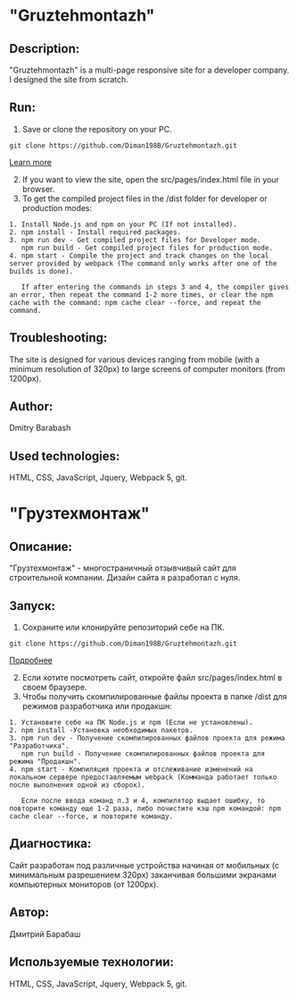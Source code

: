 # "Gruztehmontazh"

## Description:
"Gruztehmontazh" is a multi-page responsive site for a developer company. I designed the site from scratch.

## Run:
1. Save or clone the repository on your PC. 
```
git clone https://github.com/Diman198B/Gruztehmontazh.git       
```
[Learn more](https://git-scm.com/book/ru/v2/Приложение-C%3A-Команды-Git-Клонирование-и-создание-репозиториев)

2. If you want to view the site, open the src/pages/index.html file in your browser.
3. To get the compiled project files in the /dist folder for developer or production modes:
```
1. Install Node.js and npm on your PC (If not installed).
2. npm install - Install required packages.
3. npm run dev - Get compiled project files for Developer mode.
   npm run build - Get compiled project files for production mode.
4. npm start - Compile the project and track changes on the local server provided by webpack (The command only works after one of the builds is done).
   
   If after entering the commands in steps 3 and 4, the compiler gives an error, then repeat the command 1-2 more times, or clear the npm cache with the command: npm cache clear --force, and repeat the command.
```

## Troubleshooting:
The site is designed for various devices ranging from mobile (with a minimum resolution of 320px) to large screens of computer monitors (from 1200px).

## Author:
Dmitry Barabash
 
## Used technologies:
HTML, CSS, JavaScript, Jquery, Webpack 5, git.  





# "Грузтехмонтаж"

## Описание:
"Грузтехмонтаж" - многостраничный отзывчивый сайт для строительной компании. Дизайн сайта я разработал с нуля.

## Запуск: 
1. Сохраните или клонируйте репозиторий себе на ПК.  
```
git clone https://github.com/Diman198B/Gruztehmontazh.git
```
[Подробнее](https://git-scm.com/book/ru/v2/Приложение-C%3A-Команды-Git-Клонирование-и-создание-репозиториев)

2. Если хотите посмотреть сайт, откройте файл src/pages/index.html в своем браузере.
3. Чтобы получить скомпилированные файлы проекта в папке /dist для режимов разработчика или продакшн:
```
1. Установите себе на ПК Node.js и npm (Если не установлены).
2. npm install -Установка необходимых пакетов.
3. npm run dev - Получение скомпилированных файлов проекта для режима "Разработчика".
   npm run build - Получение скомпилированных файлов проекта для режима "Продакшн".
4. npm start - Компиляция проекта и отслеживание изменений на локальном сервере предоставляемым webpack (Комманда работает только после выполнения одной из сборок).

   Если после ввода команд п.3 и 4, компилятор выдает ошибку, то повторите команду еще 1-2 раза, либо почистите кэш npm командой: npm cache clear --force, и повторите команду. 
```

## Диагностика:
Сайт разработан под различные устройства начиная от мобильных (с минимальным разрешением 320px) заканчивая большими экранами компьютерных мониторов (от 1200px). 

## Автор:
Дмитрий Барабаш
 
## Используемые технологии:
HTML, CSS, JavaScript, Jquery, Webpack 5, git.  
